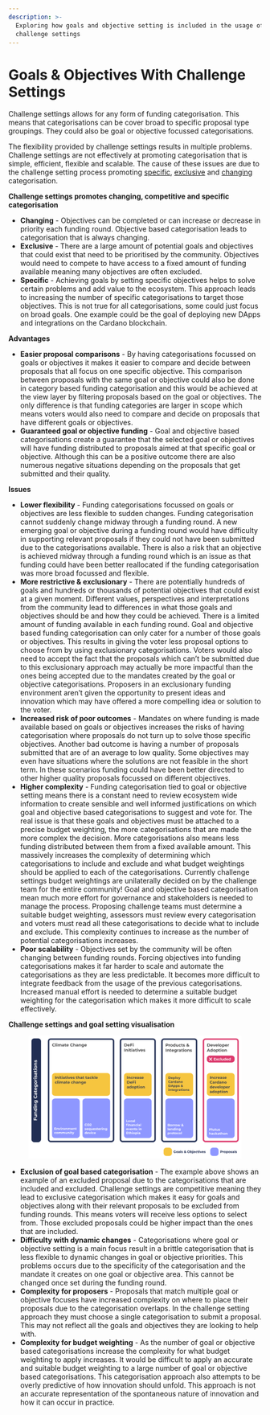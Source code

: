 ```yaml
---
description: >-
  Exploring how goals and objective setting is included in the usage of
  challenge settings
---
```


# Goals & Objectives With Challenge Settings

Challenge settings allows for any form of funding categorisation. This means that categorisations can be cover broad to specific proposal type groupings. They could also be goal or objective focussed categorisations.

The flexibility provided by challenge settings results in multiple problems. Challenge settings are not effectively at promoting categorisation that is simple, efficient, flexible and scalable. The cause of these issues are due to the challenge setting process promoting [specific](broken-reference), [exclusive](broken-reference) and [changing](broken-reference) categorisation.



**Challenge settings promotes changing, competitive and specific categorisation**

* **Changing** - Objectives can be completed or can increase or decrease in priority each funding round. Objective based categorisation leads to categorisation that is always changing.
* **Exclusive** - There are a large amount of potential goals and objectives that could exist that need to be prioritised by the community. Objectives would need to compete to have access to a fixed amount of funding available meaning many objectives are often excluded.
* **Specific** - Achieving goals by setting specific objectives helps to solve certain problems and add value to the ecosystem. This approach leads to increasing the number of specific categorisations to target those objectives. This is not true for all categorisations, some could just focus on broad goals. One example could be the goal of deploying new DApps and integrations on the Cardano blockchain.



**Advantages**

* **Easier proposal comparisons** - By having categorisations focussed on goals or objectives it makes it easier to compare and decide between proposals that all focus on one specific objective. This comparison between proposals with the same goal or objective could also be done in category based funding categorisation and this would be achieved at the view layer by filtering proposals based on the goal or objectives. The only difference is that funding categories are larger in scope which means voters would also need to compare and decide on proposals that have different goals or objectives.
* **Guaranteed goal or objective funding** - Goal and objective based categorisations create a guarantee that the selected goal or objectives will have funding distributed to proposals aimed at that specific goal or objective. Although this can be a positive outcome there are also numerous negative situations depending on the proposals that get submitted and their quality.



**Issues**

* **Lower flexibility** - Funding categorisations focussed on goals or objectives are less flexible to sudden changes. Funding categorisation cannot suddenly change midway through a funding round. A new emerging goal or objective during a funding round would have difficulty in supporting relevant proposals if they could not have been submitted due to the categorisations available. There is also a risk that an objective is achieved midway through a funding round which is an issue as that funding could have been better reallocated if the funding categorisation was more broad focussed and flexible.
* **More restrictive & exclusionary** - There are potentially hundreds of goals and hundreds or thousands of potential objectives that could exist at a given moment. Different values, perspectives and interpretations from the community lead to differences in what those goals and objectives should be and how they could be achieved. There is a limited amount of funding available in each funding round. Goal and objective based funding categorisation can only cater for a number of those goals or objectives. This results in giving the voter less proposal options to choose from by using exclusionary categorisations. Voters would also need to accept the fact that the proposals which can’t be submitted due to this exclusionary approach may actually be more impactful than the ones being accepted due to the mandates created by the goal or objective categorisations. Proposers in an exclusionary funding environment aren’t given the opportunity to present ideas and innovation which may have offered a more compelling idea or solution to the voter.
* **Increased risk of poor outcomes** - Mandates on where funding is made available based on goals or objectives increases the risks of having categorisation where proposals do not turn up to solve those specific objectives. Another bad outcome is having a number of proposals submitted that are of an average to low quality. Some objectives may even have situations where the solutions are not feasible in the short term. In these scenarios funding could have been better directed to other higher quality proposals focussed on different objectives.
* **Higher complexity** - Funding categorisation tied to goal or objective setting means there is a constant need to review ecosystem wide information to create sensible and well informed justifications on which goal and objective based categorisations to suggest and vote for. The real issue is that these goals and objectives must be attached to a precise budget weighting, the more categorisations that are made the more complex the decision. More categorisations also means less funding distributed between them from a fixed available amount. This massively increases the complexity of determining which categorisations to include and exclude and what budget weightings should be applied to each of the categorisations. Currently challenge settings budget weightings are unilaterally decided on by the challenge team for the entire community! Goal and objective based categorisation mean much more effort for governance and stakeholders is needed to manage the process. Proposing challenge teams must determine a suitable budget weighting, assessors must review every categorisation and voters must read all these categorisations to decide what to include and exclude. This complexity continues to increase as the number of potential categorisations increases.
* **Poor scalability** - Objectives set by the community will be often changing between funding rounds. Forcing objectives into funding categorisations makes it far harder to scale and automate the categorisations as they are less predictable. It becomes more difficult to integrate feedback from the usage of the previous categorisations. Increased manual effort is needed to determine a suitable budget weighting for the categorisation which makes it more difficult to scale effectively.



**Challenge settings and goal setting visualisation**

<figure><img src="../.gitbook/assets/challenges-and-goals.png" alt=""><figcaption></figcaption></figure>

* **Exclusion of goal based categorisation** - The example above shows an example of an excluded proposal due to the categorisations that are included and excluded. Challenge settings are competitive meaning they lead to exclusive categorisation which makes it easy for goals and objectives along with their relevant proposals to be excluded from funding rounds. This means voters will receive less options to select from. Those excluded proposals could be higher impact than the ones that are included.
* **Difficulty with dynamic changes** - Categorisations where goal or objective setting is a main focus result in a brittle categorisation that is less flexible to dynamic changes in goal or objective priorities. This problems occurs due to the specificity of the categorisation and the mandate it creates on one goal or objective area. This cannot be changed once set during the funding round.
* **Complexity for proposers** - Proposals that match multiple goal or objective focuses have increased complexity on where to place their proposals due to the categorisation overlaps. In the challenge setting approach they must choose a single categorisation to submit a proposal. This may not reflect all the goals and objectives they are looking to help with.
* **Complexity for budget weighting** - As the number of goal or objective based categorisations increase the complexity for what budget weighting to apply increases. It would be difficult to apply an accurate and suitable budget weighting to a large number of goal or objective based categorisations. This categorisation approach also attempts to be overly predictive of how innovation should unfold. This approach is not an accurate representation of the spontaneous nature of innovation and how it can occur in practice.
